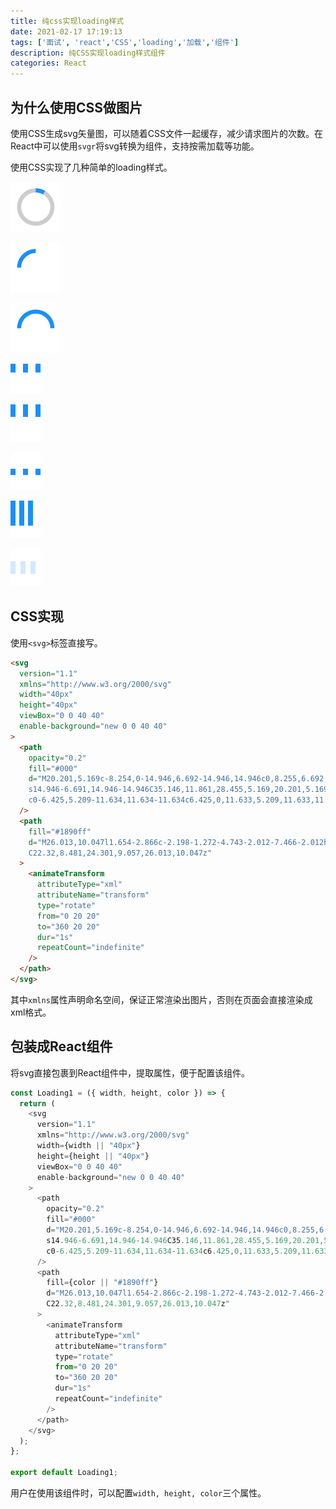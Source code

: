 ```yaml
---
title: 纯css实现loading样式
date: 2021-02-17 17:19:13
tags: ['面试', 'react','CSS','loading','加载','组件']
description: 纯CSS实现loading样式组件
categories: React
---
```


## 为什么使用CSS做图片

使用CSS生成svg矢量图，可以随着CSS文件一起缓存，减少请求图片的次数。在React中可以使用`svgr`将svg转换为组件，支持按需加载等功能。

使用CSS实现了几种简单的loading样式。

![1](纯css实现loading样式/1.svg)

![2](纯css实现loading样式/2.svg)

![3](纯css实现loading样式/3.svg)

![4](纯css实现loading样式/4.svg)

![5](纯css实现loading样式/5.svg)

![6](纯css实现loading样式/6.svg)

![7](纯css实现loading样式/7.svg)

![8](纯css实现loading样式/8.svg)

## CSS实现

使用`<svg>`标签直接写。

``` html
<svg
  version="1.1"
  xmlns="http://www.w3.org/2000/svg"
  width="40px"
  height="40px"
  viewBox="0 0 40 40"
  enable-background="new 0 0 40 40"
>
  <path
    opacity="0.2"
    fill="#000"
    d="M20.201,5.169c-8.254,0-14.946,6.692-14.946,14.946c0,8.255,6.692,14.946,14.946,14.946
    s14.946-6.691,14.946-14.946C35.146,11.861,28.455,5.169,20.201,5.169z M20.201,31.749c-6.425,0-11.634-5.208-11.634-11.634
    c0-6.425,5.209-11.634,11.634-11.634c6.425,0,11.633,5.209,11.633,11.634C31.834,26.541,26.626,31.749,20.201,31.749z"
  />
  <path
    fill="#1890ff"
    d="M26.013,10.047l1.654-2.866c-2.198-1.272-4.743-2.012-7.466-2.012h0v3.312h0
    C22.32,8.481,24.301,9.057,26.013,10.047z"
  >
    <animateTransform
      attributeType="xml"
      attributeName="transform"
      type="rotate"
      from="0 20 20"
      to="360 20 20"
      dur="1s"
      repeatCount="indefinite"
    />
  </path>
</svg>
```

其中`xmlns`属性声明命名空间，保证正常渲染出图片，否则在页面会直接渲染成xml格式。

## 包装成React组件

将svg直接包裹到React组件中，提取属性，便于配置该组件。

``` js
const Loading1 = ({ width, height, color }) => {
  return (
    <svg
      version="1.1"
      xmlns="http://www.w3.org/2000/svg"
      width={width || "40px"}
      height={height || "40px"}
      viewBox="0 0 40 40"
      enable-background="new 0 0 40 40"
    >
      <path
        opacity="0.2"
        fill="#000"
        d="M20.201,5.169c-8.254,0-14.946,6.692-14.946,14.946c0,8.255,6.692,14.946,14.946,14.946
        s14.946-6.691,14.946-14.946C35.146,11.861,28.455,5.169,20.201,5.169z M20.201,31.749c-6.425,0-11.634-5.208-11.634-11.634
        c0-6.425,5.209-11.634,11.634-11.634c6.425,0,11.633,5.209,11.633,11.634C31.834,26.541,26.626,31.749,20.201,31.749z"
      />
      <path
        fill={color || "#1890ff"}
        d="M26.013,10.047l1.654-2.866c-2.198-1.272-4.743-2.012-7.466-2.012h0v3.312h0
        C22.32,8.481,24.301,9.057,26.013,10.047z"
      >
        <animateTransform
          attributeType="xml"
          attributeName="transform"
          type="rotate"
          from="0 20 20"
          to="360 20 20"
          dur="1s"
          repeatCount="indefinite"
        />
      </path>
    </svg>
  );
};

export default Loading1;
```

用户在使用该组件时，可以配置`width, height, color`三个属性。